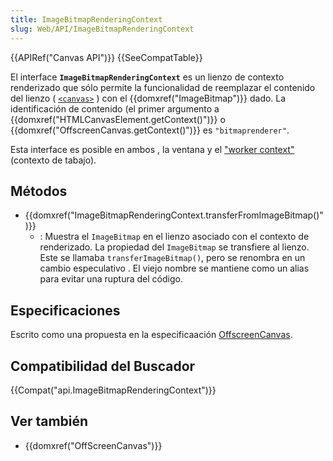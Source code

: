 ```yaml
---
title: ImageBitmapRenderingContext
slug: Web/API/ImageBitmapRenderingContext
---
```


{{APIRef("Canvas API")}} {{SeeCompatTable}}

El interface **`ImageBitmapRenderingContext`** es un lienzo de contexto renderizado que sólo permite la funcionalidad de reemplazar el contenido del lienzo ( [`<canvas>`](/es/docs/Web/HTML/Element/canvas) ) con el {{domxref("ImageBitmap")}} dado. La identificación de contenido (el primer argumento a {{domxref("HTMLCanvasElement.getContext()")}} o {{domxref("OffscreenCanvas.getContext()")}} es `"bitmaprenderer"`.

Esta interface es posible en ambos , la ventana y el ["worker context"](/es/docs/Web/API/Web_Workers_API)(contexto de tabajo).

## Métodos

- {{domxref("ImageBitmapRenderingContext.transferFromImageBitmap()")}}
  - : Muestra el `ImageBitmap` en el lienzo asociado con el contexto de renderizado. La propiedad del `ImageBitmap` se transfiere al lienzo. Este se llamaba `transferImageBitmap()`, pero se renombra en un cambio especulativo . El viejo nombre se mantiene como un alias para evitar una ruptura del código.

## Especificaciones

Escrito como una propuesta en la especificaación [OffscreenCanvas](https://wiki.whatwg.org/wiki/OffscreenCanvas).

## Compatibilidad del Buscador

{{Compat("api.ImageBitmapRenderingContext")}}

## Ver también

- {{domxref("OffScreenCanvas")}}
